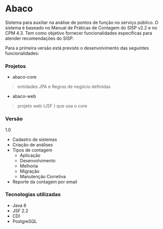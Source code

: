 Abaco
===

Sistema para auxiliar na análise de pontos de função no serviço público.
O sistema é baseado no Manual de Práticas de Contagem do SISP v2.2 e no CPM 4.3. 
Tem como objetivo fornecer funcionalidades específicas para atender recomendações do SISP. 

Para a primeira versão está previsto o desenvolvimento das seguintes funcionalidades:

### Projetos

- abaco-core
> entidades JPA e Regras de negócio definidas
- abaco-web
> projeto web (JSF ) que usa o core

### Versão

1.0

- Cadastro de sistemas
- Criação de análises
- Tipos de contagem
  - Aplicação
  - Desenvolvimento
  - Melhoria
  - Migração
  - Manutenção Corretiva
- Reporte da contagem por email

### Tecnologias utilizadas

- Java 8
- JSF 2.2
- CDI
- PostgreSQL

